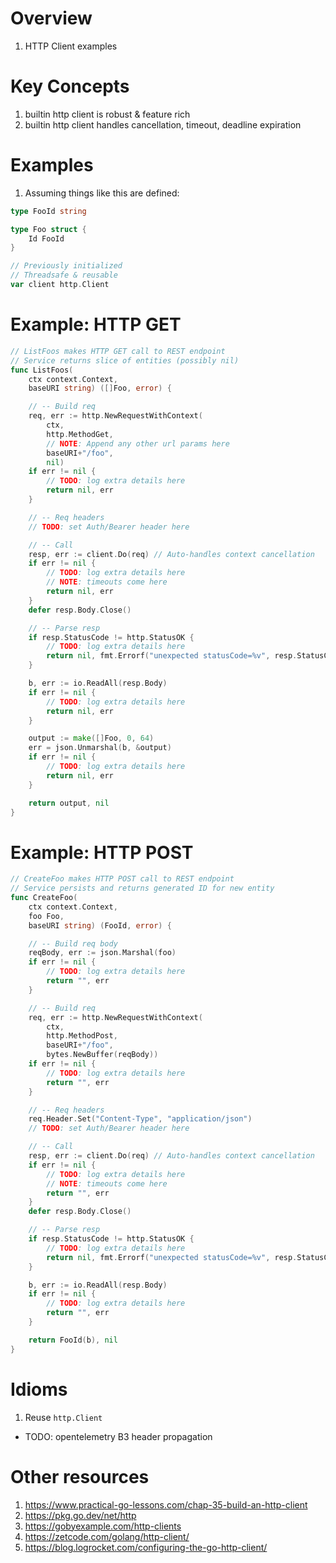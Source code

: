 # Overview
1. HTTP Client examples


# Key Concepts
1. builtin http client is robust & feature rich
1. builtin http client handles cancellation, timeout, deadline expiration


# Examples
1. Assuming things like this are defined:
```go
type FooId string

type Foo struct {
	Id FooId
}

// Previously initialized
// Threadsafe & reusable
var client http.Client
```


# Example: HTTP GET
```go
// ListFoos makes HTTP GET call to REST endpoint
// Service returns slice of entities (possibly nil)
func ListFoos(
	ctx context.Context,
	baseURI string) ([]Foo, error) {

	// -- Build req
	req, err := http.NewRequestWithContext(
		ctx,
		http.MethodGet,
		// NOTE: Append any other url params here
		baseURI+"/foo",
		nil)
	if err != nil {
		// TODO: log extra details here
		return nil, err
	}

	// -- Req headers
	// TODO: set Auth/Bearer header here

	// -- Call
	resp, err := client.Do(req) // Auto-handles context cancellation
	if err != nil {
		// TODO: log extra details here
		// NOTE: timeouts come here
		return nil, err
	}
	defer resp.Body.Close()

	// -- Parse resp
	if resp.StatusCode != http.StatusOK {
		// TODO: log extra details here
		return nil, fmt.Errorf("unexpected statusCode=%v", resp.StatusCode)
	}

	b, err := io.ReadAll(resp.Body)
	if err != nil {
		// TODO: log extra details here
		return nil, err
	}

	output := make([]Foo, 0, 64)
	err = json.Unmarshal(b, &output)
	if err != nil {
		// TODO: log extra details here
		return nil, err
	}

	return output, nil
}
```


# Example: HTTP POST
```go
// CreateFoo makes HTTP POST call to REST endpoint
// Service persists and returns generated ID for new entity
func CreateFoo(
	ctx context.Context,
	foo Foo,
	baseURI string) (FooId, error) {

	// -- Build req body
	reqBody, err := json.Marshal(foo)
	if err != nil {
		// TODO: log extra details here
		return "", err
	}

	// -- Build req
	req, err := http.NewRequestWithContext(
		ctx,
		http.MethodPost,
		baseURI+"/foo",
		bytes.NewBuffer(reqBody))
	if err != nil {
		// TODO: log extra details here
		return "", err
	}

	// -- Req headers
	req.Header.Set("Content-Type", "application/json")
	// TODO: set Auth/Bearer header here

	// -- Call
	resp, err := client.Do(req) // Auto-handles context cancellation
	if err != nil {
		// TODO: log extra details here
		// NOTE: timeouts come here
		return "", err
	}
	defer resp.Body.Close()

	// -- Parse resp
	if resp.StatusCode != http.StatusOK {
		// TODO: log extra details here
		return nil, fmt.Errorf("unexpected statusCode=%v", resp.StatusCode)
	}

	b, err := io.ReadAll(resp.Body)
	if err != nil {
		// TODO: log extra details here
		return "", err
	}

	return FooId(b), nil
}
```


# Idioms
1. Reuse `http.Client`

- TODO: opentelemetry B3 header propagation


# Other resources
1. https://www.practical-go-lessons.com/chap-35-build-an-http-client
1. https://pkg.go.dev/net/http
1. https://gobyexample.com/http-clients
1. https://zetcode.com/golang/http-client/
1. https://blog.logrocket.com/configuring-the-go-http-client/
